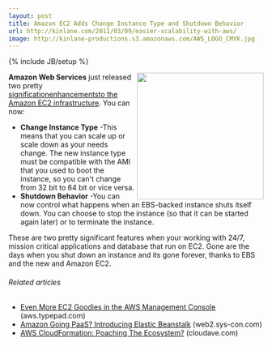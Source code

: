 ```yaml
---
layout: post
title: Amazon EC2 Adds Change Instance Type and Shutdown Behavior
url: http://kinlane.com/2011/03/09/easier-scalability-with-aws/
image: http://kinlane-productions.s3.amazonaws.com/AWS_LOGO_CMYK.jpg
---
```

{% include JB/setup %}
<p>
     <img class="c1" src="http://kinlane-productions.s3.amazonaws.com/AWS_LOGO_CMYK.jpg" alt="" width="250" align="right" /><strong>Amazon Web Services</strong> just released two pretty <a title="Amazon EC2 Enhancements" href="http://aws.typepad.com/aws/2011/03/even-more-ec2-goodies-in-the-aws-management-console.html">significationenhancementsto the Amazon EC2 infrastructure</a>. You can now:
</p>
<ul class="mainlist">
     <li>
          <strong>Change Instance Type</strong> -This means that you can scale up or scale down as your needs change. The new instance type must be compatible with the AMI that you used to boot the instance, so you can't change from 32 bit to 64 bit or vice versa.
     </li>
     <li>
          <strong>Shutdown Behavior</strong> -You can now control what happens when an EBS-backed instance shuts itself down. You can choose to stop the instance (so that it can be started again later) or to terminate the instance.
     </li>
</ul>
<p>
     These are two pretty significant features when your working with 24/7, mission critical applications and database that run on EC2. Gone are the days when you shut down an instance and its gone forever, thanks to EBS and the new and Amazon EC2.
</p>
<h6 class="zemanta-related-title c2">
     Related articles
</h6>
<ul class="zemanta-article-ul">
     <li class="zemanta-article-ul-li">
          <a href="http://aws.typepad.com/aws/2011/03/even-more-ec2-goodies-in-the-aws-management-console.html">Even More EC2 Goodies in the AWS Management Console</a> (aws.typepad.com)
     </li>
     <li class="zemanta-article-ul-li">
          <a href="http://web2.sys-con.com/node/1687874">Amazon Going PaaS? Introducing Elastic Beanstalk</a> (web2.sys-con.com)
     </li>
     <li class="zemanta-article-ul-li">
          <a href="http://www.cloudave.com/10183/aws-cloudformation-poaching-the-ecosystem/">AWS CloudFormation: Poaching The Ecosystem?</a> (cloudave.com)
     </li>
</ul>
